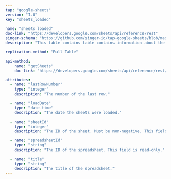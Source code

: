 ```yaml
---
tap: "google-sheets"
version: "1.0"
key: "sheets_loaded"

name: "sheets_loaded"
doc-link: "https://developers.google.com/sheets/api/reference/rest"
singer-schema: "https://github.com/singer-io/tap-google-sheets/blob/master/tap_google_sheets/schemas/sheets_loaded.json"
description: "This table contains table contains information about the individual sheets loaded."

replication-method: "Full Table"

api-method:
    name: "getSheets"
    doc-link: "https://developers.google.com/sheets/api/reference/rest/v4/spreadsheets/sheets#top_of_page"

attributes:
  - name: "lastRowNumber"
    type: "integer"
    description: "The number of the last row."

  - name: "loadDate"
    type: "date-time"
    description: "The date the sheets were loaded."

  - name: "sheetId"
    type: "integer"
    description: "The ID of the sheet. Must be non-negative. This field cannot be changed once set."

  - name: "spreadsheetId"
    type: "string"
    description: "The ID of the spreadsheet. This field is read-only."

  - name: "title"
    type: "string"
    description: "The title of the spreadsheet."
---
```

